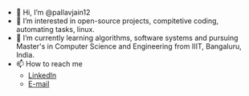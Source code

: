 - 👋 Hi, I’m @pallavjain12
- 👀 I’m interested in open-source projects, compitetive coding, automating tasks, linux.
- 🌱 I’m currently learning algorithms, software systems and pursuing Master's in Computer Science and Engineering from IIIT, Bangaluru, India.
- 📫 How to reach me
  - [LinkedIn](https://www.linkedin.com/in/pallavjain12/)
  - [E-mail](mailto:pallavjain12@gmail.com)
 
<!---
- 💞️ I’m looking to collaborate on
pallavjain12/pallavjain12 is a ✨ special ✨ repository because its `README.md` (this file) appears on your GitHub profile.
You can click the Preview link to take a look at your changes.
--->

